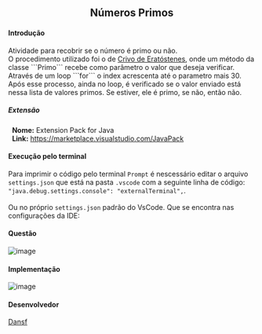 <h2 align="center">Números Primos</h2>
<h4>Introdução</h4>
Atividade para recobrir se o número é primo ou não.<br>O procedimento utilizado foi o de <a href="https://pt.wikipedia.org/wiki/Crivo_de_Erat%C3%B3stenes">Crivo de Eratóstenes</a>, onde um método da classe ```Primo``` recebe como parâmetro o valor que deseja verificar. Através de um loop ```for``` o index acrescenta até o parametro mais 30. Após esse processo, ainda no loop, é verificado se o valor enviado está nessa lista de valores primos. Se estiver, ele é primo, se não, então não.

<h5>Extensão</h5>
<p>&nbsp; 
  <b>Nome:</b> Extension Pack for Java<br/>
  &nbsp;&nbsp;<b>Link:</b> <a target="_blank" href="https://marketplace.visualstudio.com/items?itemName=vscjava.vscode-java-pack">https://marketplace.visualstudio.com/JavaPack</a>
</p>

<h4>Execução pelo terminal</h4>

  Para imprimir o código pelo terminal ```Prompt``` é nescessário editar o arquivo ```settings.json``` que está na pasta ```.vscode``` com a seguinte linha de código: ```"java.debug.settings.console": "externalTerminal",```.
  <br/><br/>Ou no próprio ```settings.json``` padrão do VsCode. Que se encontra nas configurações da IDE: 
  <br/>

#### Questão
![image](https://user-images.githubusercontent.com/63010902/174504760-24fdcf8a-af2f-42da-8d38-75ef88229fc6.png)

#### Implementação
![image](https://user-images.githubusercontent.com/63010902/174505062-787d4792-86a9-4e7b-8039-b7e70c30ef8c.png)

#### Desenvolvedor
[Dansf](http://www.github.com/dansf)